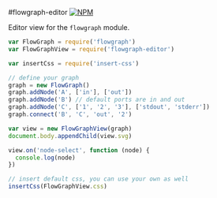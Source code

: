 #flowgraph-editor
[![NPM](https://nodei.co/npm/flowgraph-editor.png)](https://nodei.co/npm/flowgraph-editor/)

Editor view for the `flowgraph` module.

```js
var FlowGraph = require('flowgraph')
var FlowGraphView = require('flowgraph-editor')

var insertCss = require('insert-css')

// define your graph
graph = new FlowGraph()
graph.addNode('A', ['in'], ['out'])
graph.addNode('B') // default ports are in and out
graph.addNode('C', ['1', '2', '3'], ['stdout', 'stderr'])
graph.connect('B', 'C', 'out', '2')

var view = new FlowGraphView(graph)
document.body.appendChild(view.svg)

view.on('node-select', function (node) {
  console.log(node)
})

// insert default css, you can use your own as well
insertCss(FlowGraphView.css)
```